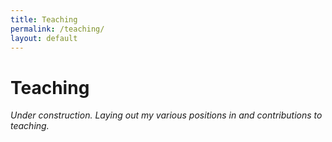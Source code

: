 ```yaml
---
title: Teaching
permalink: /teaching/
layout: default
---
```


# Teaching

*Under construction. Laying out my various positions in and contributions to teaching.*
